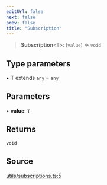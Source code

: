 ```yaml
---
editUrl: false
next: false
prev: false
title: "Subscription"
---
```


> **Subscription**\<`T`\>: (`value`) => `void`

## Type parameters

• **T** extends `any` = `any`

## Parameters

• **value**: `T`

## Returns

`void`

## Source

[utils/subscriptions.ts:5](https://github.com/nodenogg-in/alpha-p2p/blob/d78065f/packages/statekit/src/utils/subscriptions.ts#L5)
